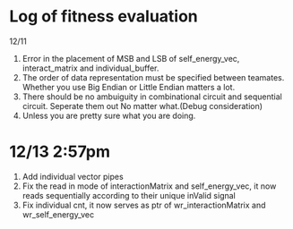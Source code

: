 # Log of fitness evaluation
12/11
1. Error in the placement of MSB and LSB of self_energy_vec, interact_matrix and individual_buffer.
2. The order of data representation must be specified between teamates. Whether you use Big Endian or Little Endian matters a lot.
3. There should be no ambuiguity in combinational circuit and sequential circuit. Seperate them out No matter what.(Debug consideration)
4. Unless you are pretty sure what you are doing.












# 12/13 2:57pm
1. Add individual vector pipes
2. Fix the read in mode of interactionMatrix and self_energy_vec, it now reads sequentially according to their unique inValid signal
3. Fix individual cnt, it now serves as ptr of wr_interactionMatrix and wr_self_energy_vec